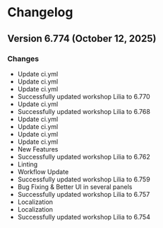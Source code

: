 # Changelog

## Version 6.774 (October 12, 2025)

### Changes

- Update ci.yml
- Update ci.yml
- Update ci.yml
- Successfully updated workshop Lilia to 6.770
- Update ci.yml
- Successfully updated workshop Lilia to 6.768
- Update ci.yml
- Update ci.yml
- Update ci.yml
- Update ci.yml
- New Features
- Successfully updated workshop Lilia to 6.762
- Linting
- Workflow Update
- Successfully updated workshop Lilia to 6.759
- Bug Fixing & Better UI in several panels
- Successfully updated workshop Lilia to 6.757
- Localization
- Localization
- Successfully updated workshop Lilia to 6.754
